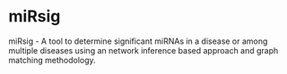 # miRsig
miRsig - A tool to determine significant miRNAs in a disease or among multiple diseases using an network inference based approach and graph matching methodology.
